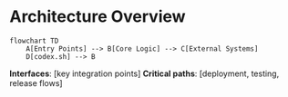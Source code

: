 # Architecture Overview
```mermaid
flowchart TD
    A[Entry Points] --> B[Core Logic] --> C[External Systems]
    D[codex.sh] --> B
```
**Interfaces**: [key integration points]
**Critical paths**: [deployment, testing, release flows]
